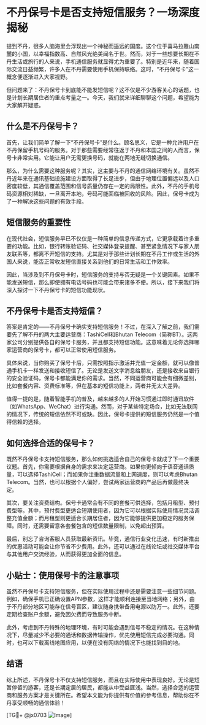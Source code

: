 # 不丹保号卡是否支持短信服务？一场深度揭秘

提到不丹，很多人脑海里会浮现出一个神秘而遥远的国度。这个位于喜马拉雅山南麓的小国，以幸福指数高、自然风光绝美闻名于世。然而，对于一些想要长期在不丹生活或旅行的人来说，手机通信服务就显得尤为重要了。特别是近年来，随着国际交流日益频繁，许多人在不丹需要使用手机保持联络。这时，“不丹保号卡”这一概念便逐渐进入大家视野。

但问题来了：不丹保号卡到底能不能发短信呢？这不仅是不少游客关心的话题，也是计划长期居住者的重点考量之一。今天，我们就来详细聊聊这个问题，希望能为大家解开疑惑。

## 什么是不丹保号卡？

首先，让我们简单了解一下“不丹保号卡”是什么。顾名思义，它是一种允许用户在不丹保留手机号码的服务。对于那些需要经常往返于不丹和本国之间的人而言，保号卡非常实用。它能让用户无需更换号码，就能在两地无缝切换通信。

那么，为什么需要这种服务呢？其实，这主要与不丹的通信网络环境有关。虽然不丹近年来在通讯基础设施建设方面取得了长足进步，但由于地理位置偏远以及人口密度较低，其通信覆盖范围和信号质量仍存在一定的局限性。此外，不丹的手机号码资源相对稀缺，一旦离开本地，号码可能面临被回收的风险。因此，保号卡成为了一种解决这些问题的有效手段。

## 短信服务的重要性

在现代社会，短信服务早已不仅仅是一种简单的信息传递方式，它更承载着许多重要的功能。比如，银行转账验证码、社交媒体登录提醒、甚至紧急情况下与家人朋友联系等，都离不开短信的支持。尤其是对于那些计划长期在不丹工作或生活的外国人来说，能否正常收发短信直接关系到他们的日常生活和工作效率。

因此，当涉及到不丹保号卡时，短信服务的支持与否无疑是一个关键因素。如果不能发送短信，那么即使拥有电话号码也可能会带来诸多不便。所以，接下来我们将深入探讨一下不丹保号卡的短信功能现状。

## 不丹保号卡是否支持短信？

答案是肯定的——不丹保号卡确实支持短信服务！不过，在深入了解之前，我们需要先了解不丹的两大主要运营商：TashiCell和Bhutan Telecom（简称BT）。这两家公司分别提供各自的保号卡服务，并且都支持短信功能。这意味着无论你选择哪家运营商的保号卡，都可以正常使用短信服务。

具体来说，当你购买了保号卡后，只需按照指示激活并充值一定金额，就可以像普通手机卡一样发送和接收短信了。无论是发送文字消息给朋友，还是接收来自银行的安全验证码，保号卡都能满足你的需求。当然，不同运营商可能会有细微差别，比如套餐内容、资费标准等，但在基本的短信功能上，两者并无太大差异。

值得一提的是，随着智能手机的普及，越来越多的人开始习惯通过即时通讯软件（如WhatsApp、WeChat）进行沟通。然而，对于某些特定场合，比如无法联网的情况下，传统的短信依然不可或缺。因此，保号卡提供的短信服务仍然是一个值得信赖的选择。

## 如何选择合适的保号卡？

既然不丹保号卡支持短信服务，那么如何挑选适合自己的保号卡就成了下一个重要议题。首先，你需要根据自身的需求来决定运营商。如果你更倾向于语音通话质量，可以选择TashiCell；而如果你注重数据流量和上网速度，则可以考虑Bhutan Telecom。当然，也可以根据个人偏好，尝试两家运营商的产品后再做最终决定。

其次，要关注资费结构。保号卡通常会有不同的套餐可供选择，包括月租型、预付费型等。其中，预付费型更适合短期使用者，因为它可以根据实际使用情况灵活调整充值金额；而月租型则更适合长期居住者，因为它能够提供更加稳定的服务保障。同时，还需要留意各套餐包含的短信数量限制，以免超出预算。

最后，别忘了咨询客服人员获取最新资讯。毕竟，通信行业变化迅速，有时新推出的优惠活动可能会让你节省不少费用。此外，还可以通过在线论坛或社交媒体平台与其他用户交流经验，从而获得更加全面的信息。

## 小贴士：使用保号卡的注意事项

虽然不丹保号卡支持短信服务，但在实际使用过程中还是需要注意一些细节问题。例如，确保手机已正确设置APN参数，这样才能顺利连接至当地网络；另外，由于不丹部分地区可能存在信号盲区，建议随身携带备用电源以防万一。此外，还要定期检查账户余额，避免因欠费而导致服务中断。

此外，考虑到不丹特殊的地理环境，有时可能会遇到信号不稳定的情况。在这种情况下，尽量减少不必要的通话和数据传输操作，优先使用短信完成必要沟通。同时，也可以下载离线地图应用，以便在没有网络的情况下也能找到目的地。

## 结语

综上所述，不丹保号卡不仅支持短信服务，而且在实际使用中表现良好。无论是短暂停留的游客，还是长期定居的居民，都能从中受益匪浅。当然，选择合适的运营商和服务方案才是关键所在。希望本文能为你提供有价值的参考信息，帮助你在不丹享受顺畅的通信体验！

[TG💪+ @jx0703 ![Image](https://github.com/user-attachments/assets/dbca1d08-cadb-493c-b0ec-ad6f7a83f270)]